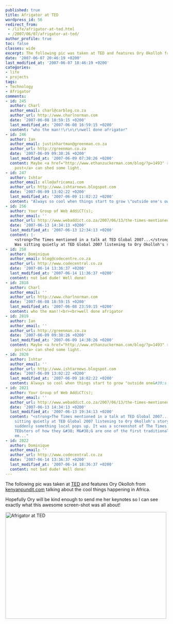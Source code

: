 ```yaml
---
published: true
title: Afrigator at TED
wordpress_id: 56
redirect_from: 
 - /life/afrigator-at-ted.html
 - /2007/06/07/afrigator-at-ted/
author_profile: true
toc: false
classes: wide
excerpt: The following pic was taken at TED and features Ory Okolloh from kenyanpundit.com talking about the cool things happening in Africa.
date: '2007-06-07 20:46:19 +0200'
last_modified_at: '2007-06-07 18:46:19 +0200'
categories:
- life
- projects
tags:
- Technology
- Afrigator
comments:
- id: 245
  author: Charl
  author_email: charl@carblog.co.za
  author_url: http://www.charlnorman.com
  date: '2007-06-08 18:59:15 +0200'
  last_modified_at: '2007-06-08 16:59:15 +0200'
  content: "who the man!!\r\n\r\nwell done afrigator"
- id: 246
  author: Ian
  author_email: justinhartman@greenman.co.za
  author_url: http://greenman.co.za
  date: '2007-06-09 09:38:26 +0200'
  last_modified_at: '2007-06-09 07:38:26 +0200'
  content: Maybe <a href="http://www.ethanzuckerman.com/blog/?p=1493" rel="nofollow">this
    post</a> can shed some light.
- id: 247
  author: Ishtar
  author_email: elle@africamai.com
  author_url: http://www.ishtarnews.blogspot.com
  date: '2007-06-09 13:02:22 +0200'
  last_modified_at: '2007-06-09 11:02:22 +0200'
  content: "Always so cool when things start to grow \"outside one's own hands\".\r\n\r\nIshtar"
- id: 256
  author: Your Group of Web AddiCT(s);
  author_email: ''
  author_url: http://www.webaddict.co.za/2007/06/13/the-times-mentioned-in-a-talk-at-ted-global-2007/
  date: '2007-06-13 14:34:13 +0200'
  last_modified_at: '2007-06-13 12:34:13 +0200'
  content: |-
    <strong>The Times mentioned in a talk at TED Global 2007...</strong>
    Was sitting quietly at TED Global 2007 listening to Ory Okolloh's story when suddenly something local pops up. It was a screenshot of The Times! She told the TEDsters of how they &#38; M&#38;G are one of the first traditional media companies em...
- id: 258
  author: Dominique
  author_email: blog@codecentre.co.za
  author_url: http://www.codecentral.co.za
  date: '2007-06-14 13:36:37 +0200'
  last_modified_at: '2007-06-14 11:36:37 +0200'
  content: not bad dude! Well done!
- id: 2818
  author: Charl
  author_email: ''
  author_url: http://www.charlnorman.com
  date: '2007-06-08 18:59:15 +0200'
  last_modified_at: '2007-06-08 23:59:15 +0200'
  content: who the man!!<br><br>well done afrigator
- id: 2819
  author: Ian
  author_email: ''
  author_url: http://greenman.co.za
  date: '2007-06-09 09:38:26 +0200'
  last_modified_at: '2007-06-09 14:38:26 +0200'
  content: Maybe <a href="http://www.ethanzuckerman.com/blog/?p=1493" rel="nofollow">this
    post</a> can shed some light.
- id: 2820
  author: Ishtar
  author_email: ''
  author_url: http://www.ishtarnews.blogspot.com
  date: '2007-06-09 13:02:22 +0200'
  last_modified_at: '2007-06-09 18:02:22 +0200'
  content: Always so cool when things start to grow "outside one&#39;s own hands".<br><br>Ishtar
- id: 2821
  author: Your Group of Web AddiCT(s);
  author_email: ''
  author_url: http://www.webaddict.co.za/2007/06/13/the-times-mentioned-in-a-talk-at-ted-global-2007/
  date: '2007-06-13 14:34:13 +0200'
  last_modified_at: '2007-06-13 19:34:13 +0200'
  content: "<strong>The Times mentioned in a talk at TED Global 2007...</strong><br><br>Was
    sitting quietly at TED Global 2007 listening to Ory Okolloh's story when
    suddenly something local pops up. It was a screenshot of The Times! She told the
    TEDsters of how they &#38; M&#38;G are one of the first traditional media companies
    em..."
- id: 2822
  author: Dominique
  author_email: ''
  author_url: http://www.codecentral.co.za
  date: '2007-06-14 13:36:37 +0200'
  last_modified_at: '2007-06-14 18:36:37 +0200'
  content: not bad dude! Well done!
---
```

The following pic was taken at <a href="http://www.ted.com/">TED</a> and features Ory Okolloh from <a href="http://kenyanpundit.com">kenyanpundit.com</a> talking about the cool things happening in Africa. 

Hopefully Ory will be kind enough to send me her keynotes so I can see exactly what this awesome screen-shot was all about!

<a href="http://www.flickr.com/photos/justinhartman/534626772/" title="Photo Sharing"><img src="http://farm2.static.flickr.com/1139/534626772_a77efcaeb1.jpg" width="500" height="332" alt="Afrigator at TED" /></a>
